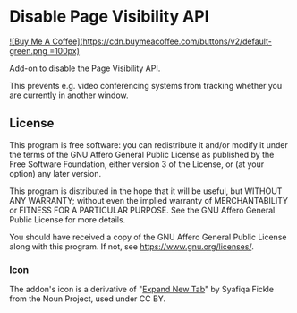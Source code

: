 # Disable Page Visibility API
[![Buy Me A Coffee](https://cdn.buymeacoffee.com/buttons/v2/default-green.png =100px)](https://www.buymeacoffee.com/marvinschopf)

Add-on to disable the Page Visibility API. 

This prevents e.g. video conferencing systems from tracking whether you are currently in another window.

## License
This program is free software: you can redistribute it and/or modify
it under the terms of the GNU Affero General Public License as published by
the Free Software Foundation, either version 3 of the License, or
(at your option) any later version.

This program is distributed in the hope that it will be useful,
but WITHOUT ANY WARRANTY; without even the implied warranty of
MERCHANTABILITY or FITNESS FOR A PARTICULAR PURPOSE.  See the
GNU Affero General Public License for more details.

You should have received a copy of the GNU Affero General Public License
along with this program.  If not, see <https://www.gnu.org/licenses/>.

### Icon
The addon's icon is a derivative of "[Expand New Tab](https://thenounproject.com/term/expand-new-tab/1598671/)" by Syafiqa Fickle from the Noun Project, used under CC BY.
